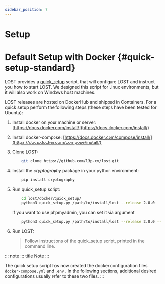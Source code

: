 ```yaml
---
sidebar_position: 7
---
```


# Setup

# Default Setup with Docker {#quick-setup-standard}

LOST provides a [quick_setup](https://github.com/l3p-cv/lost/tree/master/docker/quick_setup) script, that will configure LOST and instruct you how to start LOST. We designed this script for Linux environments, but it will also work on Windows host machines.

LOST releases are hosted on DockerHub and shipped in Containers. For a quick setup perform the following steps (these steps have been tested for Ubuntu):

1. Install docker on your machine or server: [https://docs.docker.com/install/](https://docs.docker.com/install/)
2. Install docker-compose: [https://docs.docker.com/compose/install/](https://docs.docker.com/compose/install/)
3. Clone LOST:  

    ``` bash
        git clone https://github.com/l3p-cv/lost.git
    ```

4. Install the *cryptography* package in your python environment:  

    ``` bash
        pip install cryptography
    ```

5. Run quick_setup script:

    ``` bash
        cd lost/docker/quick_setup/
        python3 quick_setup.py /path/to/install/lost --release 2.0.0
    ```

    If you want to use phpmyadmin, you can set it via argument

    ``` bash
        python3 quick_setup.py /path/to/install/lost --release 2.0.0 --phpmyadmin
    ```

6. Run LOST:
    > Follow instructions of the quick_setup script, printed in the
    > command line.

::: note
::: title
Note
:::

The quick setup script has now created the docker configuration files
`docker-compose.yml` and `.env` . In the following sections, additional
desired configurations usually refer to these two files.
:::
